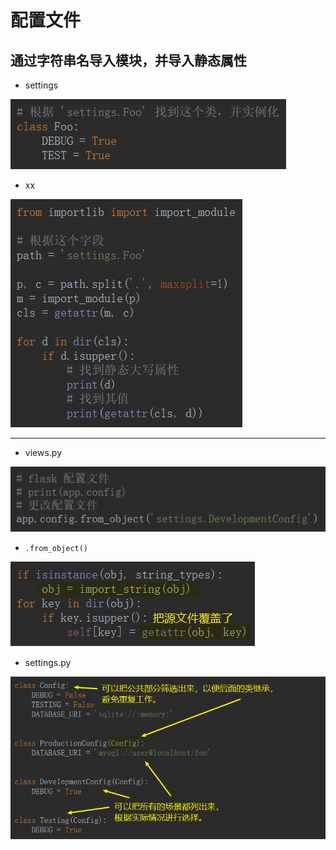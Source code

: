# 配置文件

## 通过字符串名导入模块，并导入静态属性

- settings

![1560387658272](配置文件.assets/1560387658272.png)

- xx

![1560387728570](配置文件.assets/1560387728570.png)

------

- views.py

![1560388283566](配置文件.assets/1560388283566.png)

- `.from_object()`

![1560387199748](配置文件.assets/1560387199748.png)

- settings.py

![1560388221031](配置文件.assets/1560388221031.png)